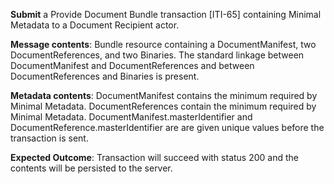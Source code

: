 **Submit** a Provide Document Bundle transaction [ITI-65] containing Minimal Metadata to a Document Recipient
actor.

**Message contents**: Bundle resource containing a DocumentManifest, two DocumentReferences, and two Binaries. 
The standard
linkage between DocumentManifest and DocumentReferences and between DocumentReferences and Binaries is present.

**Metadata contents**: DocumentManifest contains the minimum required by Minimal Metadata.  DocumentReferences
contain the minimum required by Minimal Metadata.
DocumentManifest.masterIdentifier and
DocumentReference.masterIdentifier are are given unique values before the transaction is sent.

**Expected Outcome**: Transaction will succeed with status 200 and the contents will be persisted to the server.
